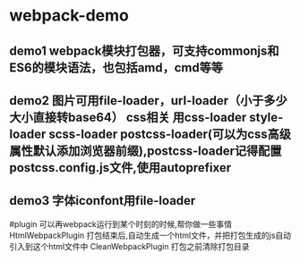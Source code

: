 # webpack-demo
demo1 webpack模块打包器，可支持commonjs和ES6的模块语法，也包括amd，cmd等等
---
demo2 图片可用file-loader，url-loader（小于多少大小直接转base64）
      css相关 用css-loader style-loader scss-loader postcss-loader(可以为css高级属性默认添加浏览器前缀),postcss-loader记得配置postcss.config.js文件,使用autoprefixer
---
demo3 字体iconfont用file-loader
---
#plugin 可以再webpack运行到某个时刻的时候,帮你做一些事情
HtmlWebpackPlugin 打包结束后,自动生成一个html文件，并把打包生成的js自动引入到这个html文件中
CleanWebpackPlugin 打包之前清除打包目录
